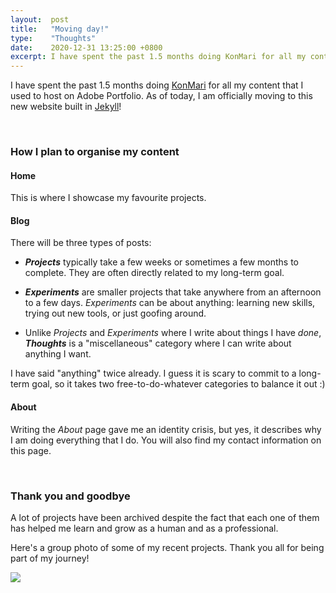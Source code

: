 ```yaml
---
layout:  post
title:   "Moving day!"
type:    "Thoughts"
date:    2020-12-31 13:25:00 +0800
excerpt: I have spent the past 1.5 months doing KonMari for all my content that I used to host on Adobe Portfolio. As of today, I am officially moving to this new website that I built in Jekyll!
---
```


I have spent the past 1.5 months doing <a href="https://en.wikipedia.org/wiki/Marie_Kondo#KonMari_method" target="_blank">KonMari</a> for all my content that I used to host on Adobe Portfolio. As of today, I am officially moving to this new website built in <a href="https://jekyllrb.com/" target="_blank">Jekyll</a>!

<br>

### How I plan to organise my content

#### Home

This is where I showcase my favourite projects.

#### Blog

There will be three types of posts:

  - _**Projects**_ typically take a few weeks or sometimes a few months to complete. They are often directly related to my long-term goal.

  - _**Experiments**_ are smaller projects that take anywhere from an afternoon to a few days. _Experiments_ can be about anything: learning new skills, trying out new tools, or just goofing around.

  - Unlike _Projects_ and _Experiments_ where I write about things I have _done_, _**Thoughts**_ is a "miscellaneous" category where I can write about anything I want.

I have said "anything" twice already. I guess it is scary to commit to a long-term goal, so it takes two free-to-do-whatever categories to balance it out :)

#### About

Writing the _About_ page gave me an identity crisis, but yes, it describes why I am doing everything that I do. You will also find my contact information on this page.

<br>

### Thank you and goodbye

A lot of projects have been archived despite the fact that each one of them has helped me learn and grow as a human and as a professional.

Here's a group photo of some of my recent projects. Thank you all for being part of my journey!

![](https://res.cloudinary.com/tinylittlemaggie/image/upload/v1609389247/maggiegong.com/moving-day/group-photo_plherm.png)


